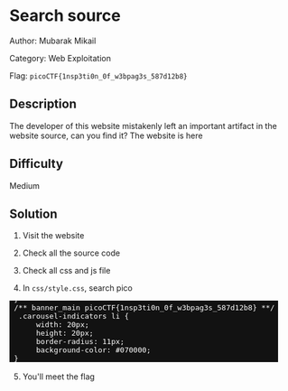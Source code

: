 # Search source

Author: Mubarak Mikail

Category: Web Exploitation

Flag: `picoCTF{1nsp3ti0n_0f_w3bpag3s_587d12b8} `

## Description

The developer of this website mistakenly left an important artifact in the website source, can you find it?
The website is here

## Difficulty

Medium

## Solution

1. Visit the website

2. Check all the source code

3. Check all css and js file

4. In `css/style.css`, search pico

![POC 1](image.png)

5. You'll meet the flag
